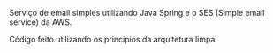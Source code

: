 Serviço de email simples utilizando Java Spring e o SES (Simple email service) da AWS.

Código feito utilizando os principios da arquitetura limpa.
